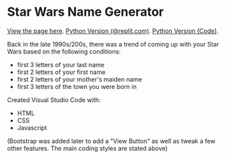 # Star Wars Name Generator

[View the page here](https://shadowecco.github.io/portfolio/star-wars-name-generator/).
[Python Version (@replit.com)](https://replit.com/@HelenYates/4-Star-Wars-Name-Generator).
[Python Version (Code)](https://github.com/shadowecco/tech-projects/tree/main/python-projects/star-wars-name-generator).

Back in the late 1990s/200s, there was a trend of coming up with your Star Wars based on the following conditions:

- first 3 letters of your last name
- first 2 letters of your first name
- first 2 letters of your mother's maiden name
- first 3 letters of the town you were born in

Created  Visual Studio Code with:

- HTML
- CSS
- Javascript

(Bootstrap was added later to add a "View Button" as well as tweak a few other features. The main coding styles are stated above)
